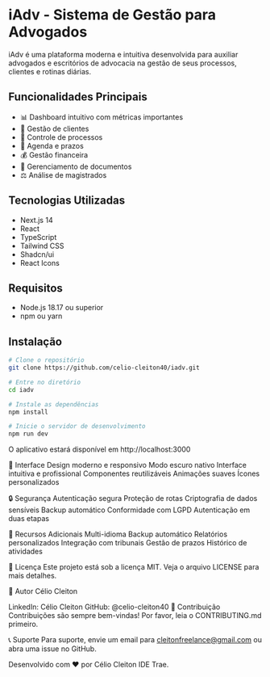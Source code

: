 # iAdv - Sistema de Gestão para Advogados

iAdv é uma plataforma moderna e intuitiva desenvolvida para auxiliar advogados e escritórios de advocacia na gestão de seus processos, clientes e rotinas diárias.

## Funcionalidades Principais

- 📊 Dashboard intuitivo com métricas importantes
- 👥 Gestão de clientes
- 📁 Controle de processos
- 📅 Agenda e prazos
- 💰 Gestão financeira
- 📄 Gerenciamento de documentos
- ⚖️ Análise de magistrados

## Tecnologias Utilizadas

- Next.js 14
- React
- TypeScript
- Tailwind CSS
- Shadcn/ui
- React Icons

## Requisitos

- Node.js 18.17 ou superior
- npm ou yarn

## Instalação

```bash
# Clone o repositório
git clone https://github.com/celio-cleiton40/iadv.git

# Entre no diretório
cd iadv

# Instale as dependências
npm install

# Inicie o servidor de desenvolvimento
npm run dev
```

O aplicativo estará disponível em http://localhost:3000

📱 Interface
Design moderno e responsivo
Modo escuro nativo
Interface intuitiva e profissional
Componentes reutilizáveis
Animações suaves
Ícones personalizados

🔒 Segurança
Autenticação segura
Proteção de rotas
Criptografia de dados sensíveis
Backup automático
Conformidade com LGPD
Autenticação em duas etapas

🌟 Recursos Adicionais
Multi-idioma
Backup automático
Relatórios personalizados
Integração com tribunais
Gestão de prazos
Histórico de atividades

📄 Licença
Este projeto está sob a licença MIT. Veja o arquivo LICENSE para mais detalhes.

👤 Autor
Célio Cleiton

LinkedIn: Célio Cleiton
GitHub: @celio-cleiton40
🤝 Contribuição
Contribuições são sempre bem-vindas! Por favor, leia o CONTRIBUTING.md primeiro.

📞 Suporte
Para suporte, envie um email para cleitonfreelance@gmail.com ou abra uma issue no GitHub.

Desenvolvido com ❤️ por Célio Cleiton
IDE Trae.